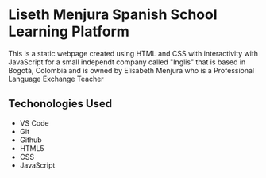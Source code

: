 # Liseth Menjura Spanish School Learning Platform

This is a static webpage created using HTML and CSS with interactivity with JavaScript for a small independt company called "Inglis" that is based in Bogotá, Colombia and is owned by Elisabeth Menjura who is a Professional Language Exchange Teacher

## Techonologies Used

-   VS Code
-   Git
-   Github
-   HTML5
-   CSS
-   JavaScript
